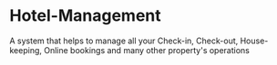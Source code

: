 # Hotel-Management
A system that helps to manage all your Check-in, Check-out, House-keeping, Online bookings and many other property's operations
